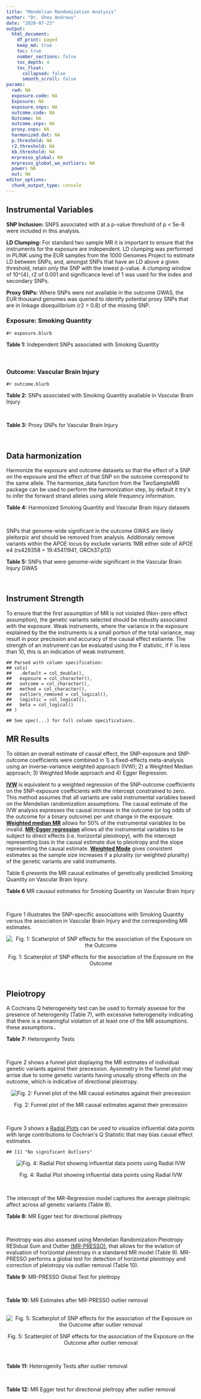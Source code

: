```yaml
---
title: "Mendelian Randomization Analysis"
author: "Dr. Shea Andrews"
date: "2020-07-23"
output:
  html_document:
    df_print: paged
    keep_md: true
    toc: true
    number_sections: false
    toc_depth: 4
    toc_float:
      collapsed: false
      smooth_scroll: false
params:
  rwd: NA
  exposure.code: NA
  Exposure: NA
  exposure.snps: NA
  outcome.code: NA
  Outcome: NA
  outcome.snps: NA
  proxy.snps: NA
  harmonized.dat: NA
  p.threshold: NA
  r2.threshold: NA
  kb.threshold: NA
  mrpresso_global: NA
  mrpresso_global_wo_outliers: NA
  power: NA
  out: NA
editor_options:
  chunk_output_type: console
---
```







## Instrumental Variables
**SNP Inclusion:** SNPS associated with at a p-value threshold of p < 5e-8 were included in this analysis.
<br>

**LD Clumping:** For standard two sample MR it is important to ensure that the instruments for the exposure are independent. LD clumping was performed in PLINK using the EUR samples from the 1000 Genomes Project to estimate LD between SNPs, and, amongst SNPs that have an LD above a given threshold, retain only the SNP with the lowest p-value. A clumping window of 10^{4}, r2 of 0.001 and significance level of 1 was used for the index and secondary SNPs.
<br>

**Proxy SNPs:** Where SNPs were not available in the outcome GWAS, the EUR thousand genomes was queried to identify potential proxy SNPs that are in linkage disequilibrium (r2 > 0.8) of the missing SNP.
<br>

### Exposure: Smoking Quantity
`#r exposure.blurb`
<br>

**Table 1:** Independent SNPs associated with Smoking Quantity
<div data-pagedtable="false">
  <script data-pagedtable-source type="application/json">
{"columns":[{"label":["SNP"],"name":[1],"type":["chr"],"align":["left"]},{"label":["CHROM"],"name":[2],"type":["dbl"],"align":["right"]},{"label":["POS"],"name":[3],"type":["dbl"],"align":["right"]},{"label":["REF"],"name":[4],"type":["chr"],"align":["left"]},{"label":["ALT"],"name":[5],"type":["chr"],"align":["left"]},{"label":["AF"],"name":[6],"type":["dbl"],"align":["right"]},{"label":["BETA"],"name":[7],"type":["dbl"],"align":["right"]},{"label":["SE"],"name":[8],"type":["dbl"],"align":["right"]},{"label":["Z"],"name":[9],"type":["dbl"],"align":["right"]},{"label":["P"],"name":[10],"type":["dbl"],"align":["right"]},{"label":["N"],"name":[11],"type":["dbl"],"align":["right"]},{"label":["TRAIT"],"name":[12],"type":["chr"],"align":["left"]}],"data":[{"1":"rs6663484","2":"1","3":"33878554","4":"T","5":"G","6":"0.3572470","7":"0.009431570","8":"0.001715454","9":"5.498","10":"3.843e-08","11":"335394","12":"Cigarettes_Per_Day"},{"1":"rs11264100","2":"1","3":"35591626","4":"A","5":"G","6":"0.8814240","7":"-0.010396900","8":"0.001714250","9":"-6.065","10":"1.323e-09","11":"335394","12":"Cigarettes_Per_Day"},{"1":"rs2072659","2":"1","3":"154548521","4":"C","5":"G","6":"0.1007260","7":"-0.012620500","8":"0.001711486","9":"-7.374","10":"1.659e-13","11":"335394","12":"Cigarettes_Per_Day"},{"1":"rs34973462","2":"1","3":"175993820","4":"C","5":"T","6":"0.4145770","7":"0.010078692","8":"0.001714646","9":"5.878","10":"4.157e-09","11":"335394","12":"Cigarettes_Per_Day"},{"1":"rs7599488","2":"2","3":"60718347","4":"C","5":"T","6":"0.4428680","7":"0.009946318","8":"0.001709871","9":"5.817","10":"5.974e-09","11":"337334","12":"Cigarettes_Per_Day"},{"1":"rs78408772","2":"2","3":"62710608","4":"C","5":"T","6":"0.0813701","7":"-0.009453846","8":"0.001710484","9":"-5.527","10":"3.250e-08","11":"337334","12":"Cigarettes_Per_Day"},{"1":"rs10204824","2":"2","3":"148372720","4":"A","5":"G","6":"0.5798550","7":"-0.012300300","8":"0.001706952","9":"-7.206","10":"5.754e-13","11":"337334","12":"Cigarettes_Per_Day"},{"1":"rs2084533","2":"3","3":"16872929","4":"C","5":"T","6":"0.3500730","7":"0.010643680","8":"0.001709005","9":"6.228","10":"4.718e-10","11":"337334","12":"Cigarettes_Per_Day"},{"1":"rs7431710","2":"3","3":"48935583","4":"G","5":"A","6":"0.6480000","7":"-0.012329218","8":"0.001711441","9":"-7.204","10":"5.832e-13","11":"335553","12":"Cigarettes_Per_Day"},{"1":"rs58889493","2":"3","3":"85622699","4":"T","5":"A","6":"0.6837700","7":"0.009410614","8":"0.001715074","9":"5.487","10":"4.095e-08","11":"335553","12":"Cigarettes_Per_Day"},{"1":"rs699165","2":"3","3":"136224697","4":"A","5":"G","6":"0.8056560","7":"0.009942930","8":"0.001709877","9":"5.815","10":"6.079e-09","11":"337334","12":"Cigarettes_Per_Day"},{"1":"rs28813180","2":"3","3":"158083918","4":"G","5":"A","6":"0.5027290","7":"-0.011008200","8":"0.001708552","9":"-6.443","10":"1.169e-10","11":"337334","12":"Cigarettes_Per_Day"},{"1":"rs1024323","2":"4","3":"3006043","4":"C","5":"T","6":"0.4675490","7":"-0.009949721","8":"0.001709868","9":"-5.819","10":"5.926e-09","11":"337334","12":"Cigarettes_Per_Day"},{"1":"rs11940255","2":"4","3":"67086288","4":"G","5":"A","6":"0.6773900","7":"-0.010943792","8":"0.001708633","9":"-6.405","10":"1.504e-10","11":"337334","12":"Cigarettes_Per_Day"},{"1":"rs10018253","2":"4","3":"67961464","4":"A","5":"C","6":"0.3268620","7":"0.022056800","8":"0.003634931","9":"6.068","10":"1.295e-09","11":"73380","12":"Cigarettes_Per_Day"},{"1":"rs7766641","2":"6","3":"26184102","4":"G","5":"A","6":"0.3434330","7":"-0.010904588","8":"0.001713211","9":"-6.365","10":"1.954e-10","11":"335553","12":"Cigarettes_Per_Day"},{"1":"rs215600","2":"7","3":"32333642","4":"G","5":"A","6":"0.6815510","7":"-0.016194228","8":"0.001702147","9":"-9.514","10":"1.829e-21","11":"337334","12":"Cigarettes_Per_Day"},{"1":"rs62447179","2":"7","3":"50339609","4":"G","5":"A","6":"0.3121600","7":"-0.009971783","8":"0.001709839","9":"-5.832","10":"5.466e-09","11":"337334","12":"Cigarettes_Per_Day"},{"1":"rs2741351","2":"8","3":"27418040","4":"A","5":"C","6":"0.8433190","7":"0.011704500","8":"0.001707690","9":"6.854","10":"7.189e-12","11":"337334","12":"Cigarettes_Per_Day"},{"1":"rs4236926","2":"8","3":"42578059","4":"T","5":"G","6":"0.7646630","7":"0.020466200","8":"0.001696893","9":"12.061","10":"1.700e-33","11":"337334","12":"Cigarettes_Per_Day"},{"1":"rs790564","2":"8","3":"64604218","4":"A","5":"C","6":"0.7583510","7":"-0.011035300","8":"0.001708519","9":"-6.459","10":"1.055e-10","11":"337334","12":"Cigarettes_Per_Day"},{"1":"rs112151537","2":"9","3":"136455785","4":"C","5":"T","6":"0.0419238","7":"0.012560790","8":"0.001706629","9":"7.360","10":"1.833e-13","11":"337334","12":"Cigarettes_Per_Day"},{"1":"rs3025383","2":"9","3":"136502369","4":"T","5":"C","6":"0.1737550","7":"-0.017286900","8":"0.001700802","9":"-10.164","10":"2.856e-24","11":"337334","12":"Cigarettes_Per_Day"},{"1":"rs11186852","2":"10","3":"93962124","4":"T","5":"C","6":"0.2589970","7":"0.009375700","8":"0.001710582","9":"5.481","10":"4.225e-08","11":"337334","12":"Cigarettes_Per_Day"},{"1":"rs7951365","2":"11","3":"16377044","4":"T","5":"C","6":"0.2905450","7":"0.011608000","8":"0.001707809","9":"6.797","10":"1.066e-11","11":"337334","12":"Cigarettes_Per_Day"},{"1":"rs10742683","2":"11","3":"43667625","4":"G","5":"A","6":"0.4711050","7":"-0.009435166","8":"0.001710509","9":"-5.516","10":"3.470e-08","11":"337334","12":"Cigarettes_Per_Day"},{"1":"rs113001570","2":"11","3":"46737412","4":"A","5":"T","6":"0.0538378","7":"0.010525000","8":"0.001709153","9":"6.158","10":"7.383e-10","11":"337334","12":"Cigarettes_Per_Day"},{"1":"rs7125588","2":"11","3":"113436072","4":"A","5":"G","6":"0.3864800","7":"-0.011853500","8":"0.001707506","9":"-6.942","10":"3.875e-12","11":"337334","12":"Cigarettes_Per_Day"},{"1":"rs11846838","2":"14","3":"104184737","4":"G","5":"A","6":"0.3943150","7":"0.010082117","8":"0.001709703","9":"5.897","10":"3.700e-09","11":"337334","12":"Cigarettes_Per_Day"},{"1":"rs632811","2":"15","3":"59155050","4":"A","5":"G","6":"0.3428420","7":"-0.011826700","8":"0.001832742","9":"-6.453","10":"1.097e-10","11":"292829","12":"Cigarettes_Per_Day"},{"1":"rs10519203","2":"15","3":"78814046","4":"G","5":"A","6":"0.6650290","7":"-0.060766535","8":"0.001663652","9":"-36.526","10":"4.310e-292","11":"330721","12":"Cigarettes_Per_Day"},{"1":"rs4887093","2":"15","3":"79043853","4":"C","5":"G","6":"0.3424310","7":"-0.030542300","8":"0.003612337","9":"-8.455","10":"2.780e-17","11":"73380","12":"Cigarettes_Per_Day"},{"1":"rs182317","2":"15","3":"89943601","4":"G","5":"T","6":"0.3247800","7":"-0.010572371","8":"0.001726101","9":"-6.125","10":"9.082e-10","11":"330721","12":"Cigarettes_Per_Day"},{"1":"rs1592485","2":"16","3":"52093549","4":"C","5":"A","6":"0.6552290","7":"-0.011163824","8":"0.001713294","9":"-6.516","10":"7.210e-11","11":"335394","12":"Cigarettes_Per_Day"},{"1":"rs12924872","2":"16","3":"69552215","4":"C","5":"T","6":"0.4650860","7":"-0.009492899","8":"0.001715378","9":"-5.534","10":"3.130e-08","11":"335394","12":"Cigarettes_Per_Day"},{"1":"rs258321","2":"16","3":"89756473","4":"A","5":"G","6":"0.3990170","7":"0.011058400","8":"0.001713425","9":"6.454","10":"1.086e-10","11":"335394","12":"Cigarettes_Per_Day"},{"1":"rs4485470","2":"18","3":"62125063","4":"G","5":"A","6":"0.6147690","7":"-0.010643685","8":"0.001709005","9":"-6.228","10":"4.729e-10","11":"337334","12":"Cigarettes_Per_Day"},{"1":"rs59208569","2":"19","3":"4044424","4":"G","5":"C","6":"0.8391680","7":"0.010931927","8":"0.001708648","9":"6.398","10":"1.576e-10","11":"337334","12":"Cigarettes_Per_Day"},{"1":"rs34406232","2":"19","3":"41305530","4":"C","5":"A","6":"0.0251468","7":"-0.016630341","8":"0.001718543","9":"-9.677","10":"3.793e-22","11":"330721","12":"Cigarettes_Per_Day"},{"1":"rs56113850","2":"19","3":"41353107","4":"T","5":"C","6":"0.5750370","7":"0.036126600","8":"0.001694336","9":"21.322","10":"7.140e-101","11":"330721","12":"Cigarettes_Per_Day"},{"1":"rs117875279","2":"19","3":"41498715","4":"G","5":"A","6":"0.0172289","7":"-0.010721377","8":"0.001725914","9":"-6.212","10":"5.230e-10","11":"330721","12":"Cigarettes_Per_Day"},{"1":"rs6078373","2":"20","3":"11863500","4":"G","5":"A","6":"0.4282090","7":"0.011213272","8":"0.001708299","9":"6.564","10":"5.243e-11","11":"337334","12":"Cigarettes_Per_Day"},{"1":"rs1737894","2":"20","3":"31054702","4":"C","5":"G","6":"0.4553280","7":"0.011746800","8":"0.001707638","9":"6.879","10":"6.042e-12","11":"337334","12":"Cigarettes_Per_Day"},{"1":"rs2273500","2":"20","3":"61986949","4":"T","5":"C","6":"0.1678790","7":"0.018190100","8":"0.001699691","9":"10.702","10":"9.928e-27","11":"337334","12":"Cigarettes_Per_Day"},{"1":"rs7281463","2":"21","3":"40520783","4":"A","5":"C","6":"0.3389620","7":"0.009589740","8":"0.001710316","9":"5.607","10":"2.061e-08","11":"337334","12":"Cigarettes_Per_Day"}],"options":{"columns":{"min":{},"max":[10]},"rows":{"min":[10],"max":[10]},"pages":{}}}
  </script>
</div>
<br>

### Outcome: Vascular Brain Injury
`#r outcome.blurb`
<br>

**Table 2:** SNPs associated with Smoking Quantity avaliable in Vascular Brain Injury
<div data-pagedtable="false">
  <script data-pagedtable-source type="application/json">
{"columns":[{"label":["SNP"],"name":[1],"type":["chr"],"align":["left"]},{"label":["CHROM"],"name":[2],"type":["dbl"],"align":["right"]},{"label":["POS"],"name":[3],"type":["dbl"],"align":["right"]},{"label":["REF"],"name":[4],"type":["chr"],"align":["left"]},{"label":["ALT"],"name":[5],"type":["chr"],"align":["left"]},{"label":["AF"],"name":[6],"type":["dbl"],"align":["right"]},{"label":["BETA"],"name":[7],"type":["dbl"],"align":["right"]},{"label":["SE"],"name":[8],"type":["dbl"],"align":["right"]},{"label":["Z"],"name":[9],"type":["dbl"],"align":["right"]},{"label":["P"],"name":[10],"type":["dbl"],"align":["right"]},{"label":["N"],"name":[11],"type":["dbl"],"align":["right"]},{"label":["TRAIT"],"name":[12],"type":["chr"],"align":["left"]}],"data":[{"1":"rs11264100","2":"1","3":"35591626","4":"A","5":"G","6":"0.8846","7":"-0.1782","8":"0.0967","9":"-1.84281000","10":"0.0652","11":"2764","12":"Vascular_Brain_Injury"},{"1":"rs34973462","2":"1","3":"175993820","4":"C","5":"T","6":"0.3314","7":"-0.0049","8":"0.0616","9":"-0.07954545","10":"0.9369","11":"2764","12":"Vascular_Brain_Injury"},{"1":"rs7599488","2":"2","3":"60718347","4":"C","5":"T","6":"0.4280","7":"0.0279","8":"0.0584","9":"0.47773973","10":"0.6332","11":"2764","12":"Vascular_Brain_Injury"},{"1":"rs78408772","2":"2","3":"62710608","4":"C","5":"T","6":"0.1169","7":"-0.0483","8":"0.0966","9":"-0.50000000","10":"0.6168","11":"2764","12":"Vascular_Brain_Injury"},{"1":"rs10204824","2":"2","3":"148372720","4":"A","5":"G","6":"0.6783","7":"-0.0438","8":"0.0647","9":"-0.67697100","10":"0.4989","11":"2764","12":"Vascular_Brain_Injury"},{"1":"rs2084533","2":"3","3":"16872929","4":"C","5":"T","6":"0.3158","7":"-0.0689","8":"0.0611","9":"-1.12765957","10":"0.2593","11":"2764","12":"Vascular_Brain_Injury"},{"1":"rs7431710","2":"3","3":"48935583","4":"G","5":"A","6":"0.6641","7":"-0.0231","8":"0.0607","9":"-0.38056013","10":"0.7030","11":"2764","12":"Vascular_Brain_Injury"},{"1":"rs699165","2":"3","3":"136224697","4":"A","5":"G","6":"0.7326","7":"0.0045","8":"0.0674","9":"0.06676560","10":"0.9466","11":"2764","12":"Vascular_Brain_Injury"},{"1":"rs28813180","2":"3","3":"158083918","4":"G","5":"A","6":"0.5035","7":"0.0089","8":"0.0578","9":"0.15397924","10":"0.8771","11":"2764","12":"Vascular_Brain_Injury"},{"1":"rs1024323","2":"4","3":"3006043","4":"C","5":"T","6":"0.3845","7":"0.0733","8":"0.0578","9":"1.26816609","10":"0.2046","11":"2764","12":"Vascular_Brain_Injury"},{"1":"rs11940255","2":"4","3":"67086288","4":"G","5":"A","6":"0.7044","7":"0.0615","8":"0.0661","9":"0.93040847","10":"0.3529","11":"2764","12":"Vascular_Brain_Injury"},{"1":"rs10018253","2":"4","3":"67961464","4":"A","5":"C","6":"0.2485","7":"-0.0152","8":"0.0663","9":"-0.22926100","10":"0.8187","11":"2764","12":"Vascular_Brain_Injury"},{"1":"rs7766641","2":"6","3":"26184102","4":"G","5":"A","6":"0.2937","7":"0.0628","8":"0.0639","9":"0.98278560","10":"0.3260","11":"2764","12":"Vascular_Brain_Injury"},{"1":"rs215600","2":"7","3":"32333642","4":"G","5":"A","6":"0.6529","7":"0.0572","8":"0.0599","9":"0.95492487","10":"0.3390","11":"2764","12":"Vascular_Brain_Injury"},{"1":"rs62447179","2":"7","3":"50339609","4":"G","5":"A","6":"0.2893","7":"0.0783","8":"0.0637","9":"1.22919937","10":"0.2193","11":"2764","12":"Vascular_Brain_Injury"},{"1":"rs4236926","2":"8","3":"42578059","4":"T","5":"G","6":"0.7626","7":"0.0552","8":"0.0702","9":"0.78632500","10":"0.4315","11":"2764","12":"Vascular_Brain_Injury"},{"1":"rs790564","2":"8","3":"64604218","4":"A","5":"C","6":"0.7285","7":"-0.0509","8":"0.0648","9":"-0.78549400","10":"0.4320","11":"2764","12":"Vascular_Brain_Injury"},{"1":"rs112151537","2":"9","3":"136455785","4":"C","5":"T","6":"0.0561","7":"0.1200","8":"0.1845","9":"0.65040650","10":"0.5154","11":"2764","12":"Vascular_Brain_Injury"},{"1":"rs3025383","2":"9","3":"136502369","4":"T","5":"C","6":"0.1735","7":"0.0026","8":"0.0788","9":"0.03299490","10":"0.9741","11":"2764","12":"Vascular_Brain_Injury"},{"1":"rs11186852","2":"10","3":"93962124","4":"T","5":"C","6":"0.2666","7":"0.0107","8":"0.0699","9":"0.15307600","10":"0.8783","11":"2764","12":"Vascular_Brain_Injury"},{"1":"rs7951365","2":"11","3":"16377044","4":"T","5":"C","6":"0.2121","7":"-0.0770","8":"0.0768","9":"-1.00260000","10":"0.3160","11":"2764","12":"Vascular_Brain_Injury"},{"1":"rs10742683","2":"11","3":"43667625","4":"G","5":"A","6":"0.4107","7":"0.0786","8":"0.0596","9":"1.31879195","10":"0.1869","11":"2764","12":"Vascular_Brain_Injury"},{"1":"rs7125588","2":"11","3":"113436072","4":"A","5":"G","6":"0.4389","7":"-0.0658","8":"0.0598","9":"-1.10033000","10":"0.2710","11":"2764","12":"Vascular_Brain_Injury"},{"1":"rs11846838","2":"14","3":"104184737","4":"G","5":"A","6":"0.3288","7":"0.0440","8":"0.0629","9":"0.69952305","10":"0.4847","11":"2764","12":"Vascular_Brain_Injury"},{"1":"rs10519203","2":"15","3":"78814046","4":"G","5":"A","6":"0.6619","7":"0.0772","8":"0.0622","9":"1.24115756","10":"0.2148","11":"2764","12":"Vascular_Brain_Injury"},{"1":"rs182317","2":"15","3":"89943601","4":"G","5":"T","6":"0.3230","7":"-0.0206","8":"0.0783","9":"-0.26309068","10":"0.7928","11":"2764","12":"Vascular_Brain_Injury"},{"1":"rs1592485","2":"16","3":"52093549","4":"C","5":"A","6":"0.6122","7":"-0.0448","8":"0.0599","9":"-0.74791319","10":"0.4545","11":"2764","12":"Vascular_Brain_Injury"},{"1":"rs12924872","2":"16","3":"69552215","4":"C","5":"T","6":"0.4797","7":"0.0083","8":"0.0586","9":"0.14163823","10":"0.8879","11":"2764","12":"Vascular_Brain_Injury"},{"1":"rs258321","2":"16","3":"89756473","4":"A","5":"G","6":"0.4484","7":"-0.0130","8":"0.0587","9":"-0.22146500","10":"0.8245","11":"2764","12":"Vascular_Brain_Injury"},{"1":"rs4485470","2":"18","3":"62125063","4":"G","5":"A","6":"0.5671","7":"0.0925","8":"0.0601","9":"1.53910150","10":"0.1236","11":"2764","12":"Vascular_Brain_Injury"},{"1":"rs34406232","2":"19","3":"41305530","4":"C","5":"A","6":"0.0219","7":"0.3179","8":"0.1986","9":"1.60070493","10":"0.1096","11":"2764","12":"Vascular_Brain_Injury"},{"1":"rs56113850","2":"19","3":"41353107","4":"T","5":"C","6":"0.5829","7":"0.0427","8":"0.0650","9":"0.65692300","10":"0.5109","11":"2764","12":"Vascular_Brain_Injury"},{"1":"rs117875279","2":"19","3":"41498715","4":"G","5":"A","6":"0.0230","7":"0.0994","8":"0.2397","9":"0.41468502","10":"0.6783","11":"2764","12":"Vascular_Brain_Injury"},{"1":"rs6078373","2":"20","3":"11863500","4":"G","5":"A","6":"0.4043","7":"-0.0284","8":"0.0600","9":"-0.47333333","10":"0.6364","11":"2764","12":"Vascular_Brain_Injury"},{"1":"rs2273500","2":"20","3":"61986949","4":"T","5":"C","6":"0.2392","7":"-0.0508","8":"0.0673","9":"-0.75482900","10":"0.4502","11":"2764","12":"Vascular_Brain_Injury"},{"1":"rs7281463","2":"21","3":"40520783","4":"A","5":"C","6":"0.4172","7":"0.0415","8":"0.0588","9":"0.70578200","10":"0.4809","11":"2764","12":"Vascular_Brain_Injury"},{"1":"rs6663484","2":"NA","3":"NA","4":"NA","5":"NA","6":"NA","7":"NA","8":"NA","9":"NA","10":"NA","11":"NA","12":"NA"},{"1":"rs2072659","2":"NA","3":"NA","4":"NA","5":"NA","6":"NA","7":"NA","8":"NA","9":"NA","10":"NA","11":"NA","12":"NA"},{"1":"rs58889493","2":"NA","3":"NA","4":"NA","5":"NA","6":"NA","7":"NA","8":"NA","9":"NA","10":"NA","11":"NA","12":"NA"},{"1":"rs2741351","2":"NA","3":"NA","4":"NA","5":"NA","6":"NA","7":"NA","8":"NA","9":"NA","10":"NA","11":"NA","12":"NA"},{"1":"rs113001570","2":"NA","3":"NA","4":"NA","5":"NA","6":"NA","7":"NA","8":"NA","9":"NA","10":"NA","11":"NA","12":"NA"},{"1":"rs632811","2":"NA","3":"NA","4":"NA","5":"NA","6":"NA","7":"NA","8":"NA","9":"NA","10":"NA","11":"NA","12":"NA"},{"1":"rs4887093","2":"NA","3":"NA","4":"NA","5":"NA","6":"NA","7":"NA","8":"NA","9":"NA","10":"NA","11":"NA","12":"NA"},{"1":"rs59208569","2":"NA","3":"NA","4":"NA","5":"NA","6":"NA","7":"NA","8":"NA","9":"NA","10":"NA","11":"NA","12":"NA"},{"1":"rs1737894","2":"NA","3":"NA","4":"NA","5":"NA","6":"NA","7":"NA","8":"NA","9":"NA","10":"NA","11":"NA","12":"NA"}],"options":{"columns":{"min":{},"max":[10]},"rows":{"min":[10],"max":[10]},"pages":{}}}
  </script>
</div>
<br>

**Table 3:** Proxy SNPs for Vascular Brain Injury
<div data-pagedtable="false">
  <script data-pagedtable-source type="application/json">
{"columns":[{"label":["target_snp"],"name":[1],"type":["chr"],"align":["left"]},{"label":["proxy_snp"],"name":[2],"type":["chr"],"align":["left"]},{"label":["ld.r2"],"name":[3],"type":["dbl"],"align":["right"]},{"label":["Dprime"],"name":[4],"type":["dbl"],"align":["right"]},{"label":["PHASE"],"name":[5],"type":["chr"],"align":["left"]},{"label":["X12"],"name":[6],"type":["lgl"],"align":["right"]},{"label":["CHROM"],"name":[7],"type":["dbl"],"align":["right"]},{"label":["POS"],"name":[8],"type":["dbl"],"align":["right"]},{"label":["REF.proxy"],"name":[9],"type":["chr"],"align":["left"]},{"label":["ALT.proxy"],"name":[10],"type":["chr"],"align":["left"]},{"label":["AF"],"name":[11],"type":["dbl"],"align":["right"]},{"label":["BETA"],"name":[12],"type":["dbl"],"align":["right"]},{"label":["SE"],"name":[13],"type":["dbl"],"align":["right"]},{"label":["Z"],"name":[14],"type":["dbl"],"align":["right"]},{"label":["P"],"name":[15],"type":["dbl"],"align":["right"]},{"label":["N"],"name":[16],"type":["dbl"],"align":["right"]},{"label":["TRAIT"],"name":[17],"type":["chr"],"align":["left"]},{"label":["ref"],"name":[18],"type":["chr"],"align":["left"]},{"label":["ref.proxy"],"name":[19],"type":["chr"],"align":["left"]},{"label":["alt"],"name":[20],"type":["chr"],"align":["left"]},{"label":["alt.proxy"],"name":[21],"type":["chr"],"align":["left"]},{"label":["ALT"],"name":[22],"type":["chr"],"align":["left"]},{"label":["REF"],"name":[23],"type":["chr"],"align":["left"]},{"label":["proxy.outcome"],"name":[24],"type":["lgl"],"align":["right"]}],"data":[{"1":"rs58889493","2":"rs62250714","3":"1.000000","4":"1.000000","5":"TG/AA","6":"NA","7":"3","8":"85515776","9":"G","10":"A","11":"0.6012","12":"0.0618","13":"0.0589","14":"1.0492360","15":"0.2937","16":"2764","17":"Vascular_Brain_Injury","18":"T","19":"G","20":"A","21":"A","22":"A","23":"T","24":"TRUE"},{"1":"rs2741351","2":"rs2640723","3":"0.935856","4":"0.976004","5":"AG/CA","6":"NA","7":"8","8":"27418325","9":"G","10":"A","11":"0.8293","12":"-0.0481","13":"0.0766","14":"-0.6279373","15":"0.5295","16":"2764","17":"Vascular_Brain_Injury","18":"A","19":"G","20":"C","21":"A","22":"C","23":"A","24":"TRUE"},{"1":"rs113001570","2":"rs75494138","3":"0.835244","4":"1.000000","5":"TT/AC","6":"NA","7":"11","8":"46465361","9":"C","10":"T","11":"0.0727","12":"-0.1676","13":"0.1170","14":"-1.4324786","15":"0.1522","16":"2764","17":"Vascular_Brain_Injury","18":"T","19":"T","20":"A","21":"C","22":"T","23":"A","24":"TRUE"},{"1":"rs632811","2":"rs11630265","3":"0.943600","4":"0.973517","5":"GC/AT","6":"NA","7":"15","8":"59159826","9":"C","10":"T","11":"0.6717","12":"0.0129","13":"0.0610","14":"0.2114754","15":"0.8322","16":"2764","17":"Vascular_Brain_Injury","18":"G","19":"C","20":"A","21":"T","22":"A","23":"G","24":"TRUE"},{"1":"rs59208569","2":"rs7351050","3":"0.911767","4":"0.993099","5":"GA/CG","6":"NA","7":"19","8":"4044579","9":"G","10":"A","11":"0.1209","12":"-0.0178","13":"0.1079","14":"-0.1649676","15":"0.8693","16":"2764","17":"Vascular_Brain_Injury","18":"G","19":"A","20":"C","21":"G","22":"G","23":"C","24":"TRUE"},{"1":"rs1737894","2":"rs293534","3":"0.983131","4":"0.995736","5":"GG/CA","6":"NA","7":"20","8":"31065490","9":"A","10":"G","11":"0.3890","12":"-0.0120","13":"0.0597","14":"-0.2010050","15":"0.8404","16":"2764","17":"Vascular_Brain_Injury","18":"G","19":"G","20":"C","21":"A","22":"G","23":"C","24":"TRUE"},{"1":"rs6663484","2":"NA","3":"NA","4":"NA","5":"NA","6":"NA","7":"NA","8":"NA","9":"NA","10":"NA","11":"NA","12":"NA","13":"NA","14":"NA","15":"NA","16":"NA","17":"NA","18":"NA","19":"NA","20":"NA","21":"NA","22":"NA","23":"NA","24":"NA"},{"1":"rs2072659","2":"NA","3":"NA","4":"NA","5":"NA","6":"NA","7":"NA","8":"NA","9":"NA","10":"NA","11":"NA","12":"NA","13":"NA","14":"NA","15":"NA","16":"NA","17":"NA","18":"NA","19":"NA","20":"NA","21":"NA","22":"NA","23":"NA","24":"NA"}],"options":{"columns":{"min":{},"max":[10]},"rows":{"min":[10],"max":[10]},"pages":{}}}
  </script>
</div>
<br>

## Data harmonization
Harmonize the exposure and outcome datasets so that the effect of a SNP on the exposure and the effect of that SNP on the outcome correspond to the same allele. The harmonise_data function from the TwoSampleMR package can be used to perform the harmonization step, by default it try's to infer the forward strand alleles using allele frequency information.
<br>

**Table 4:** Harmonized Smoking Quantity and Vascular Brain Injury datasets
<div data-pagedtable="false">
  <script data-pagedtable-source type="application/json">
{"columns":[{"label":["SNP"],"name":[1],"type":["chr"],"align":["left"]},{"label":["effect_allele.exposure"],"name":[2],"type":["chr"],"align":["left"]},{"label":["other_allele.exposure"],"name":[3],"type":["chr"],"align":["left"]},{"label":["effect_allele.outcome"],"name":[4],"type":["chr"],"align":["left"]},{"label":["other_allele.outcome"],"name":[5],"type":["chr"],"align":["left"]},{"label":["beta.exposure"],"name":[6],"type":["dbl"],"align":["right"]},{"label":["beta.outcome"],"name":[7],"type":["dbl"],"align":["right"]},{"label":["eaf.exposure"],"name":[8],"type":["dbl"],"align":["right"]},{"label":["eaf.outcome"],"name":[9],"type":["dbl"],"align":["right"]},{"label":["remove"],"name":[10],"type":["lgl"],"align":["right"]},{"label":["palindromic"],"name":[11],"type":["lgl"],"align":["right"]},{"label":["ambiguous"],"name":[12],"type":["lgl"],"align":["right"]},{"label":["id.outcome"],"name":[13],"type":["chr"],"align":["left"]},{"label":["chr.outcome"],"name":[14],"type":["dbl"],"align":["right"]},{"label":["pos.outcome"],"name":[15],"type":["dbl"],"align":["right"]},{"label":["se.outcome"],"name":[16],"type":["dbl"],"align":["right"]},{"label":["z.outcome"],"name":[17],"type":["dbl"],"align":["right"]},{"label":["pval.outcome"],"name":[18],"type":["dbl"],"align":["right"]},{"label":["samplesize.outcome"],"name":[19],"type":["dbl"],"align":["right"]},{"label":["outcome"],"name":[20],"type":["chr"],"align":["left"]},{"label":["mr_keep.outcome"],"name":[21],"type":["lgl"],"align":["right"]},{"label":["pval_origin.outcome"],"name":[22],"type":["chr"],"align":["left"]},{"label":["chr.exposure"],"name":[23],"type":["dbl"],"align":["right"]},{"label":["pos.exposure"],"name":[24],"type":["dbl"],"align":["right"]},{"label":["se.exposure"],"name":[25],"type":["dbl"],"align":["right"]},{"label":["z.exposure"],"name":[26],"type":["dbl"],"align":["right"]},{"label":["pval.exposure"],"name":[27],"type":["dbl"],"align":["right"]},{"label":["samplesize.exposure"],"name":[28],"type":["dbl"],"align":["right"]},{"label":["exposure"],"name":[29],"type":["chr"],"align":["left"]},{"label":["mr_keep.exposure"],"name":[30],"type":["lgl"],"align":["right"]},{"label":["pval_origin.exposure"],"name":[31],"type":["chr"],"align":["left"]},{"label":["id.exposure"],"name":[32],"type":["chr"],"align":["left"]},{"label":["action"],"name":[33],"type":["dbl"],"align":["right"]},{"label":["mr_keep"],"name":[34],"type":["lgl"],"align":["right"]},{"label":["pt"],"name":[35],"type":["dbl"],"align":["right"]},{"label":["pleitropy_keep"],"name":[36],"type":["lgl"],"align":["right"]},{"label":["mrpresso_RSSobs"],"name":[37],"type":["lgl"],"align":["right"]},{"label":["mrpresso_pval"],"name":[38],"type":["lgl"],"align":["right"]},{"label":["mrpresso_keep"],"name":[39],"type":["lgl"],"align":["right"]}],"data":[{"1":"rs10018253","2":"C","3":"A","4":"C","5":"A","6":"0.022056800","7":"-0.0152","8":"0.3268620","9":"0.2485","10":"FALSE","11":"FALSE","12":"FALSE","13":"rW3bYO","14":"4","15":"67961464","16":"0.0663","17":"-0.22926100","18":"0.8187","19":"2764","20":"Beecham2014vbiany","21":"TRUE","22":"reported","23":"4","24":"67961464","25":"0.003634931","26":"6.068","27":"1.295e-09","28":"73380","29":"Liu2019smkcpd23andMe","30":"TRUE","31":"reported","32":"pWC3TK","33":"2","34":"TRUE","35":"5e-08","36":"TRUE","37":"NA","38":"NA","39":"TRUE"},{"1":"rs10204824","2":"G","3":"A","4":"G","5":"A","6":"-0.012300300","7":"-0.0438","8":"0.5798550","9":"0.6783","10":"FALSE","11":"FALSE","12":"FALSE","13":"rW3bYO","14":"2","15":"148372720","16":"0.0647","17":"-0.67697100","18":"0.4989","19":"2764","20":"Beecham2014vbiany","21":"TRUE","22":"reported","23":"2","24":"148372720","25":"0.001706952","26":"-7.206","27":"5.754e-13","28":"337334","29":"Liu2019smkcpd23andMe","30":"TRUE","31":"reported","32":"pWC3TK","33":"2","34":"TRUE","35":"5e-08","36":"TRUE","37":"NA","38":"NA","39":"TRUE"},{"1":"rs1024323","2":"T","3":"C","4":"T","5":"C","6":"-0.009949721","7":"0.0733","8":"0.4675490","9":"0.3845","10":"FALSE","11":"FALSE","12":"FALSE","13":"rW3bYO","14":"4","15":"3006043","16":"0.0578","17":"1.26816609","18":"0.2046","19":"2764","20":"Beecham2014vbiany","21":"TRUE","22":"reported","23":"4","24":"3006043","25":"0.001709868","26":"-5.819","27":"5.926e-09","28":"337334","29":"Liu2019smkcpd23andMe","30":"TRUE","31":"reported","32":"pWC3TK","33":"2","34":"TRUE","35":"5e-08","36":"TRUE","37":"NA","38":"NA","39":"TRUE"},{"1":"rs10519203","2":"A","3":"G","4":"A","5":"G","6":"-0.060766535","7":"0.0772","8":"0.6650290","9":"0.6619","10":"FALSE","11":"FALSE","12":"FALSE","13":"rW3bYO","14":"15","15":"78814046","16":"0.0622","17":"1.24115756","18":"0.2148","19":"2764","20":"Beecham2014vbiany","21":"TRUE","22":"reported","23":"15","24":"78814046","25":"0.001663652","26":"-36.526","27":"1.000e-200","28":"330721","29":"Liu2019smkcpd23andMe","30":"TRUE","31":"reported","32":"pWC3TK","33":"2","34":"TRUE","35":"5e-08","36":"TRUE","37":"NA","38":"NA","39":"TRUE"},{"1":"rs10742683","2":"A","3":"G","4":"A","5":"G","6":"-0.009435166","7":"0.0786","8":"0.4711050","9":"0.4107","10":"FALSE","11":"FALSE","12":"FALSE","13":"rW3bYO","14":"11","15":"43667625","16":"0.0596","17":"1.31879195","18":"0.1869","19":"2764","20":"Beecham2014vbiany","21":"TRUE","22":"reported","23":"11","24":"43667625","25":"0.001710509","26":"-5.516","27":"3.470e-08","28":"337334","29":"Liu2019smkcpd23andMe","30":"TRUE","31":"reported","32":"pWC3TK","33":"2","34":"TRUE","35":"5e-08","36":"TRUE","37":"NA","38":"NA","39":"TRUE"},{"1":"rs11186852","2":"C","3":"T","4":"C","5":"T","6":"0.009375700","7":"0.0107","8":"0.2589970","9":"0.2666","10":"FALSE","11":"FALSE","12":"FALSE","13":"rW3bYO","14":"10","15":"93962124","16":"0.0699","17":"0.15307600","18":"0.8783","19":"2764","20":"Beecham2014vbiany","21":"TRUE","22":"reported","23":"10","24":"93962124","25":"0.001710582","26":"5.481","27":"4.225e-08","28":"337334","29":"Liu2019smkcpd23andMe","30":"TRUE","31":"reported","32":"pWC3TK","33":"2","34":"TRUE","35":"5e-08","36":"TRUE","37":"NA","38":"NA","39":"TRUE"},{"1":"rs112151537","2":"T","3":"C","4":"T","5":"C","6":"0.012560790","7":"0.1200","8":"0.0419238","9":"0.0561","10":"FALSE","11":"FALSE","12":"FALSE","13":"rW3bYO","14":"9","15":"136455785","16":"0.1845","17":"0.65040650","18":"0.5154","19":"2764","20":"Beecham2014vbiany","21":"TRUE","22":"reported","23":"9","24":"136455785","25":"0.001706629","26":"7.360","27":"1.833e-13","28":"337334","29":"Liu2019smkcpd23andMe","30":"TRUE","31":"reported","32":"pWC3TK","33":"2","34":"TRUE","35":"5e-08","36":"TRUE","37":"NA","38":"NA","39":"TRUE"},{"1":"rs11264100","2":"G","3":"A","4":"G","5":"A","6":"-0.010396900","7":"-0.1782","8":"0.8814240","9":"0.8846","10":"FALSE","11":"FALSE","12":"FALSE","13":"rW3bYO","14":"1","15":"35591626","16":"0.0967","17":"-1.84281000","18":"0.0652","19":"2764","20":"Beecham2014vbiany","21":"TRUE","22":"reported","23":"1","24":"35591626","25":"0.001714250","26":"-6.065","27":"1.323e-09","28":"335394","29":"Liu2019smkcpd23andMe","30":"TRUE","31":"reported","32":"pWC3TK","33":"2","34":"TRUE","35":"5e-08","36":"TRUE","37":"NA","38":"NA","39":"TRUE"},{"1":"rs113001570","2":"T","3":"A","4":"T","5":"A","6":"0.010525000","7":"-0.1676","8":"0.0538378","9":"0.0727","10":"FALSE","11":"TRUE","12":"FALSE","13":"rW3bYO","14":"11","15":"46465361","16":"0.1170","17":"-1.43247863","18":"0.1522","19":"2764","20":"Beecham2014vbiany","21":"TRUE","22":"reported","23":"11","24":"46737412","25":"0.001709153","26":"6.158","27":"7.383e-10","28":"337334","29":"Liu2019smkcpd23andMe","30":"TRUE","31":"reported","32":"pWC3TK","33":"2","34":"TRUE","35":"5e-08","36":"TRUE","37":"NA","38":"NA","39":"TRUE"},{"1":"rs117875279","2":"A","3":"G","4":"A","5":"G","6":"-0.010721377","7":"0.0994","8":"0.0172289","9":"0.0230","10":"FALSE","11":"FALSE","12":"FALSE","13":"rW3bYO","14":"19","15":"41498715","16":"0.2397","17":"0.41468502","18":"0.6783","19":"2764","20":"Beecham2014vbiany","21":"TRUE","22":"reported","23":"19","24":"41498715","25":"0.001725914","26":"-6.212","27":"5.230e-10","28":"330721","29":"Liu2019smkcpd23andMe","30":"TRUE","31":"reported","32":"pWC3TK","33":"2","34":"TRUE","35":"5e-08","36":"TRUE","37":"NA","38":"NA","39":"TRUE"},{"1":"rs11846838","2":"A","3":"G","4":"A","5":"G","6":"0.010082117","7":"0.0440","8":"0.3943150","9":"0.3288","10":"FALSE","11":"FALSE","12":"FALSE","13":"rW3bYO","14":"14","15":"104184737","16":"0.0629","17":"0.69952305","18":"0.4847","19":"2764","20":"Beecham2014vbiany","21":"TRUE","22":"reported","23":"14","24":"104184737","25":"0.001709703","26":"5.897","27":"3.700e-09","28":"337334","29":"Liu2019smkcpd23andMe","30":"TRUE","31":"reported","32":"pWC3TK","33":"2","34":"TRUE","35":"5e-08","36":"TRUE","37":"NA","38":"NA","39":"TRUE"},{"1":"rs11940255","2":"A","3":"G","4":"A","5":"G","6":"-0.010943792","7":"0.0615","8":"0.6773900","9":"0.7044","10":"FALSE","11":"FALSE","12":"FALSE","13":"rW3bYO","14":"4","15":"67086288","16":"0.0661","17":"0.93040847","18":"0.3529","19":"2764","20":"Beecham2014vbiany","21":"TRUE","22":"reported","23":"4","24":"67086288","25":"0.001708633","26":"-6.405","27":"1.504e-10","28":"337334","29":"Liu2019smkcpd23andMe","30":"TRUE","31":"reported","32":"pWC3TK","33":"2","34":"TRUE","35":"5e-08","36":"TRUE","37":"NA","38":"NA","39":"TRUE"},{"1":"rs12924872","2":"T","3":"C","4":"T","5":"C","6":"-0.009492899","7":"0.0083","8":"0.4650860","9":"0.4797","10":"FALSE","11":"FALSE","12":"FALSE","13":"rW3bYO","14":"16","15":"69552215","16":"0.0586","17":"0.14163823","18":"0.8879","19":"2764","20":"Beecham2014vbiany","21":"TRUE","22":"reported","23":"16","24":"69552215","25":"0.001715378","26":"-5.534","27":"3.130e-08","28":"335394","29":"Liu2019smkcpd23andMe","30":"TRUE","31":"reported","32":"pWC3TK","33":"2","34":"TRUE","35":"5e-08","36":"TRUE","37":"NA","38":"NA","39":"TRUE"},{"1":"rs1592485","2":"A","3":"C","4":"A","5":"C","6":"-0.011163824","7":"-0.0448","8":"0.6552290","9":"0.6122","10":"FALSE","11":"FALSE","12":"FALSE","13":"rW3bYO","14":"16","15":"52093549","16":"0.0599","17":"-0.74791319","18":"0.4545","19":"2764","20":"Beecham2014vbiany","21":"TRUE","22":"reported","23":"16","24":"52093549","25":"0.001713294","26":"-6.516","27":"7.210e-11","28":"335394","29":"Liu2019smkcpd23andMe","30":"TRUE","31":"reported","32":"pWC3TK","33":"2","34":"TRUE","35":"5e-08","36":"TRUE","37":"NA","38":"NA","39":"TRUE"},{"1":"rs1737894","2":"G","3":"C","4":"G","5":"C","6":"0.011746800","7":"-0.0120","8":"0.4553280","9":"0.3890","10":"FALSE","11":"TRUE","12":"TRUE","13":"rW3bYO","14":"20","15":"31065490","16":"0.0597","17":"-0.20100500","18":"0.8404","19":"2764","20":"Beecham2014vbiany","21":"TRUE","22":"reported","23":"20","24":"31054702","25":"0.001707638","26":"6.879","27":"6.042e-12","28":"337334","29":"Liu2019smkcpd23andMe","30":"TRUE","31":"reported","32":"pWC3TK","33":"2","34":"FALSE","35":"5e-08","36":"TRUE","37":"NA","38":"NA","39":"NA"},{"1":"rs182317","2":"T","3":"G","4":"T","5":"G","6":"-0.010572371","7":"-0.0206","8":"0.3247800","9":"0.3230","10":"FALSE","11":"FALSE","12":"FALSE","13":"rW3bYO","14":"15","15":"89943601","16":"0.0783","17":"-0.26309068","18":"0.7928","19":"2764","20":"Beecham2014vbiany","21":"TRUE","22":"reported","23":"15","24":"89943601","25":"0.001726101","26":"-6.125","27":"9.082e-10","28":"330721","29":"Liu2019smkcpd23andMe","30":"TRUE","31":"reported","32":"pWC3TK","33":"2","34":"TRUE","35":"5e-08","36":"TRUE","37":"NA","38":"NA","39":"TRUE"},{"1":"rs2084533","2":"T","3":"C","4":"T","5":"C","6":"0.010643680","7":"-0.0689","8":"0.3500730","9":"0.3158","10":"FALSE","11":"FALSE","12":"FALSE","13":"rW3bYO","14":"3","15":"16872929","16":"0.0611","17":"-1.12765957","18":"0.2593","19":"2764","20":"Beecham2014vbiany","21":"TRUE","22":"reported","23":"3","24":"16872929","25":"0.001709005","26":"6.228","27":"4.718e-10","28":"337334","29":"Liu2019smkcpd23andMe","30":"TRUE","31":"reported","32":"pWC3TK","33":"2","34":"TRUE","35":"5e-08","36":"TRUE","37":"NA","38":"NA","39":"TRUE"},{"1":"rs215600","2":"A","3":"G","4":"A","5":"G","6":"-0.016194228","7":"0.0572","8":"0.6815510","9":"0.6529","10":"FALSE","11":"FALSE","12":"FALSE","13":"rW3bYO","14":"7","15":"32333642","16":"0.0599","17":"0.95492487","18":"0.3390","19":"2764","20":"Beecham2014vbiany","21":"TRUE","22":"reported","23":"7","24":"32333642","25":"0.001702147","26":"-9.514","27":"1.829e-21","28":"337334","29":"Liu2019smkcpd23andMe","30":"TRUE","31":"reported","32":"pWC3TK","33":"2","34":"TRUE","35":"5e-08","36":"TRUE","37":"NA","38":"NA","39":"TRUE"},{"1":"rs2273500","2":"C","3":"T","4":"C","5":"T","6":"0.018190100","7":"-0.0508","8":"0.1678790","9":"0.2392","10":"FALSE","11":"FALSE","12":"FALSE","13":"rW3bYO","14":"20","15":"61986949","16":"0.0673","17":"-0.75482900","18":"0.4502","19":"2764","20":"Beecham2014vbiany","21":"TRUE","22":"reported","23":"20","24":"61986949","25":"0.001699691","26":"10.702","27":"9.928e-27","28":"337334","29":"Liu2019smkcpd23andMe","30":"TRUE","31":"reported","32":"pWC3TK","33":"2","34":"TRUE","35":"5e-08","36":"TRUE","37":"NA","38":"NA","39":"TRUE"},{"1":"rs258321","2":"G","3":"A","4":"G","5":"A","6":"0.011058400","7":"-0.0130","8":"0.3990170","9":"0.4484","10":"FALSE","11":"FALSE","12":"FALSE","13":"rW3bYO","14":"16","15":"89756473","16":"0.0587","17":"-0.22146500","18":"0.8245","19":"2764","20":"Beecham2014vbiany","21":"TRUE","22":"reported","23":"16","24":"89756473","25":"0.001713425","26":"6.454","27":"1.086e-10","28":"335394","29":"Liu2019smkcpd23andMe","30":"TRUE","31":"reported","32":"pWC3TK","33":"2","34":"TRUE","35":"5e-08","36":"TRUE","37":"NA","38":"NA","39":"TRUE"},{"1":"rs2741351","2":"C","3":"A","4":"C","5":"A","6":"0.011704500","7":"-0.0481","8":"0.8433190","9":"0.8293","10":"FALSE","11":"FALSE","12":"FALSE","13":"rW3bYO","14":"8","15":"27418325","16":"0.0766","17":"-0.62793734","18":"0.5295","19":"2764","20":"Beecham2014vbiany","21":"TRUE","22":"reported","23":"8","24":"27418040","25":"0.001707690","26":"6.854","27":"7.189e-12","28":"337334","29":"Liu2019smkcpd23andMe","30":"TRUE","31":"reported","32":"pWC3TK","33":"2","34":"TRUE","35":"5e-08","36":"TRUE","37":"NA","38":"NA","39":"TRUE"},{"1":"rs28813180","2":"A","3":"G","4":"A","5":"G","6":"-0.011008200","7":"0.0089","8":"0.5027290","9":"0.5035","10":"FALSE","11":"FALSE","12":"FALSE","13":"rW3bYO","14":"3","15":"158083918","16":"0.0578","17":"0.15397924","18":"0.8771","19":"2764","20":"Beecham2014vbiany","21":"TRUE","22":"reported","23":"3","24":"158083918","25":"0.001708552","26":"-6.443","27":"1.169e-10","28":"337334","29":"Liu2019smkcpd23andMe","30":"TRUE","31":"reported","32":"pWC3TK","33":"2","34":"TRUE","35":"5e-08","36":"TRUE","37":"NA","38":"NA","39":"TRUE"},{"1":"rs3025383","2":"C","3":"T","4":"C","5":"T","6":"-0.017286900","7":"0.0026","8":"0.1737550","9":"0.1735","10":"FALSE","11":"FALSE","12":"FALSE","13":"rW3bYO","14":"9","15":"136502369","16":"0.0788","17":"0.03299490","18":"0.9741","19":"2764","20":"Beecham2014vbiany","21":"TRUE","22":"reported","23":"9","24":"136502369","25":"0.001700802","26":"-10.164","27":"2.856e-24","28":"337334","29":"Liu2019smkcpd23andMe","30":"TRUE","31":"reported","32":"pWC3TK","33":"2","34":"TRUE","35":"5e-08","36":"TRUE","37":"NA","38":"NA","39":"TRUE"},{"1":"rs34406232","2":"A","3":"C","4":"A","5":"C","6":"-0.016630341","7":"0.3179","8":"0.0251468","9":"0.0219","10":"FALSE","11":"FALSE","12":"FALSE","13":"rW3bYO","14":"19","15":"41305530","16":"0.1986","17":"1.60070493","18":"0.1096","19":"2764","20":"Beecham2014vbiany","21":"TRUE","22":"reported","23":"19","24":"41305530","25":"0.001718543","26":"-9.677","27":"3.793e-22","28":"330721","29":"Liu2019smkcpd23andMe","30":"TRUE","31":"reported","32":"pWC3TK","33":"2","34":"TRUE","35":"5e-08","36":"TRUE","37":"NA","38":"NA","39":"TRUE"},{"1":"rs34973462","2":"T","3":"C","4":"T","5":"C","6":"0.010078692","7":"-0.0049","8":"0.4145770","9":"0.3314","10":"FALSE","11":"FALSE","12":"FALSE","13":"rW3bYO","14":"1","15":"175993820","16":"0.0616","17":"-0.07954545","18":"0.9369","19":"2764","20":"Beecham2014vbiany","21":"TRUE","22":"reported","23":"1","24":"175993820","25":"0.001714646","26":"5.878","27":"4.157e-09","28":"335394","29":"Liu2019smkcpd23andMe","30":"TRUE","31":"reported","32":"pWC3TK","33":"2","34":"TRUE","35":"5e-08","36":"TRUE","37":"NA","38":"NA","39":"TRUE"},{"1":"rs4236926","2":"G","3":"T","4":"G","5":"T","6":"0.020466200","7":"0.0552","8":"0.7646630","9":"0.7626","10":"FALSE","11":"FALSE","12":"FALSE","13":"rW3bYO","14":"8","15":"42578059","16":"0.0702","17":"0.78632500","18":"0.4315","19":"2764","20":"Beecham2014vbiany","21":"TRUE","22":"reported","23":"8","24":"42578059","25":"0.001696893","26":"12.061","27":"1.700e-33","28":"337334","29":"Liu2019smkcpd23andMe","30":"TRUE","31":"reported","32":"pWC3TK","33":"2","34":"TRUE","35":"5e-08","36":"TRUE","37":"NA","38":"NA","39":"TRUE"},{"1":"rs4485470","2":"A","3":"G","4":"A","5":"G","6":"-0.010643685","7":"0.0925","8":"0.6147690","9":"0.5671","10":"FALSE","11":"FALSE","12":"FALSE","13":"rW3bYO","14":"18","15":"62125063","16":"0.0601","17":"1.53910150","18":"0.1236","19":"2764","20":"Beecham2014vbiany","21":"TRUE","22":"reported","23":"18","24":"62125063","25":"0.001709005","26":"-6.228","27":"4.729e-10","28":"337334","29":"Liu2019smkcpd23andMe","30":"TRUE","31":"reported","32":"pWC3TK","33":"2","34":"TRUE","35":"5e-08","36":"TRUE","37":"NA","38":"NA","39":"TRUE"},{"1":"rs56113850","2":"C","3":"T","4":"C","5":"T","6":"0.036126600","7":"0.0427","8":"0.5750370","9":"0.5829","10":"FALSE","11":"FALSE","12":"FALSE","13":"rW3bYO","14":"19","15":"41353107","16":"0.0650","17":"0.65692300","18":"0.5109","19":"2764","20":"Beecham2014vbiany","21":"TRUE","22":"reported","23":"19","24":"41353107","25":"0.001694336","26":"21.322","27":"7.140e-101","28":"330721","29":"Liu2019smkcpd23andMe","30":"TRUE","31":"reported","32":"pWC3TK","33":"2","34":"TRUE","35":"5e-08","36":"TRUE","37":"NA","38":"NA","39":"TRUE"},{"1":"rs58889493","2":"A","3":"T","4":"A","5":"T","6":"0.009410614","7":"0.0618","8":"0.6837700","9":"0.6012","10":"FALSE","11":"TRUE","12":"FALSE","13":"rW3bYO","14":"3","15":"85515776","16":"0.0589","17":"1.04923599","18":"0.2937","19":"2764","20":"Beecham2014vbiany","21":"TRUE","22":"reported","23":"3","24":"85622699","25":"0.001715074","26":"5.487","27":"4.095e-08","28":"335553","29":"Liu2019smkcpd23andMe","30":"TRUE","31":"reported","32":"pWC3TK","33":"2","34":"TRUE","35":"5e-08","36":"TRUE","37":"NA","38":"NA","39":"TRUE"},{"1":"rs59208569","2":"C","3":"G","4":"C","5":"G","6":"0.010931927","7":"0.0178","8":"0.8391680","9":"0.8791","10":"FALSE","11":"TRUE","12":"FALSE","13":"rW3bYO","14":"19","15":"4044579","16":"0.1079","17":"-0.16496756","18":"0.8693","19":"2764","20":"Beecham2014vbiany","21":"TRUE","22":"reported","23":"19","24":"4044424","25":"0.001708648","26":"6.398","27":"1.576e-10","28":"337334","29":"Liu2019smkcpd23andMe","30":"TRUE","31":"reported","32":"pWC3TK","33":"2","34":"TRUE","35":"5e-08","36":"TRUE","37":"NA","38":"NA","39":"TRUE"},{"1":"rs6078373","2":"A","3":"G","4":"A","5":"G","6":"0.011213272","7":"-0.0284","8":"0.4282090","9":"0.4043","10":"FALSE","11":"FALSE","12":"FALSE","13":"rW3bYO","14":"20","15":"11863500","16":"0.0600","17":"-0.47333333","18":"0.6364","19":"2764","20":"Beecham2014vbiany","21":"TRUE","22":"reported","23":"20","24":"11863500","25":"0.001708299","26":"6.564","27":"5.243e-11","28":"337334","29":"Liu2019smkcpd23andMe","30":"TRUE","31":"reported","32":"pWC3TK","33":"2","34":"TRUE","35":"5e-08","36":"TRUE","37":"NA","38":"NA","39":"TRUE"},{"1":"rs62447179","2":"A","3":"G","4":"A","5":"G","6":"-0.009971783","7":"0.0783","8":"0.3121600","9":"0.2893","10":"FALSE","11":"FALSE","12":"FALSE","13":"rW3bYO","14":"7","15":"50339609","16":"0.0637","17":"1.22919937","18":"0.2193","19":"2764","20":"Beecham2014vbiany","21":"TRUE","22":"reported","23":"7","24":"50339609","25":"0.001709839","26":"-5.832","27":"5.466e-09","28":"337334","29":"Liu2019smkcpd23andMe","30":"TRUE","31":"reported","32":"pWC3TK","33":"2","34":"TRUE","35":"5e-08","36":"TRUE","37":"NA","38":"NA","39":"TRUE"},{"1":"rs632811","2":"G","3":"A","4":"G","5":"A","6":"-0.011826700","7":"-0.0129","8":"0.3428420","9":"0.3283","10":"FALSE","11":"FALSE","12":"FALSE","13":"rW3bYO","14":"15","15":"59159826","16":"0.0610","17":"0.21147541","18":"0.8322","19":"2764","20":"Beecham2014vbiany","21":"TRUE","22":"reported","23":"15","24":"59155050","25":"0.001832742","26":"-6.453","27":"1.097e-10","28":"292829","29":"Liu2019smkcpd23andMe","30":"TRUE","31":"reported","32":"pWC3TK","33":"2","34":"TRUE","35":"5e-08","36":"TRUE","37":"NA","38":"NA","39":"TRUE"},{"1":"rs699165","2":"G","3":"A","4":"G","5":"A","6":"0.009942930","7":"0.0045","8":"0.8056560","9":"0.7326","10":"FALSE","11":"FALSE","12":"FALSE","13":"rW3bYO","14":"3","15":"136224697","16":"0.0674","17":"0.06676560","18":"0.9466","19":"2764","20":"Beecham2014vbiany","21":"TRUE","22":"reported","23":"3","24":"136224697","25":"0.001709877","26":"5.815","27":"6.079e-09","28":"337334","29":"Liu2019smkcpd23andMe","30":"TRUE","31":"reported","32":"pWC3TK","33":"2","34":"TRUE","35":"5e-08","36":"TRUE","37":"NA","38":"NA","39":"TRUE"},{"1":"rs7125588","2":"G","3":"A","4":"G","5":"A","6":"-0.011853500","7":"-0.0658","8":"0.3864800","9":"0.4389","10":"FALSE","11":"FALSE","12":"FALSE","13":"rW3bYO","14":"11","15":"113436072","16":"0.0598","17":"-1.10033000","18":"0.2710","19":"2764","20":"Beecham2014vbiany","21":"TRUE","22":"reported","23":"11","24":"113436072","25":"0.001707506","26":"-6.942","27":"3.875e-12","28":"337334","29":"Liu2019smkcpd23andMe","30":"TRUE","31":"reported","32":"pWC3TK","33":"2","34":"TRUE","35":"5e-08","36":"TRUE","37":"NA","38":"NA","39":"TRUE"},{"1":"rs7281463","2":"C","3":"A","4":"C","5":"A","6":"0.009589740","7":"0.0415","8":"0.3389620","9":"0.4172","10":"FALSE","11":"FALSE","12":"FALSE","13":"rW3bYO","14":"21","15":"40520783","16":"0.0588","17":"0.70578200","18":"0.4809","19":"2764","20":"Beecham2014vbiany","21":"TRUE","22":"reported","23":"21","24":"40520783","25":"0.001710316","26":"5.607","27":"2.061e-08","28":"337334","29":"Liu2019smkcpd23andMe","30":"TRUE","31":"reported","32":"pWC3TK","33":"2","34":"TRUE","35":"5e-08","36":"TRUE","37":"NA","38":"NA","39":"TRUE"},{"1":"rs7431710","2":"A","3":"G","4":"A","5":"G","6":"-0.012329218","7":"-0.0231","8":"0.6480000","9":"0.6641","10":"FALSE","11":"FALSE","12":"FALSE","13":"rW3bYO","14":"3","15":"48935583","16":"0.0607","17":"-0.38056013","18":"0.7030","19":"2764","20":"Beecham2014vbiany","21":"TRUE","22":"reported","23":"3","24":"48935583","25":"0.001711441","26":"-7.204","27":"5.832e-13","28":"335553","29":"Liu2019smkcpd23andMe","30":"TRUE","31":"reported","32":"pWC3TK","33":"2","34":"TRUE","35":"5e-08","36":"TRUE","37":"NA","38":"NA","39":"TRUE"},{"1":"rs7599488","2":"T","3":"C","4":"T","5":"C","6":"0.009946318","7":"0.0279","8":"0.4428680","9":"0.4280","10":"FALSE","11":"FALSE","12":"FALSE","13":"rW3bYO","14":"2","15":"60718347","16":"0.0584","17":"0.47773973","18":"0.6332","19":"2764","20":"Beecham2014vbiany","21":"TRUE","22":"reported","23":"2","24":"60718347","25":"0.001709871","26":"5.817","27":"5.974e-09","28":"337334","29":"Liu2019smkcpd23andMe","30":"TRUE","31":"reported","32":"pWC3TK","33":"2","34":"TRUE","35":"5e-08","36":"TRUE","37":"NA","38":"NA","39":"TRUE"},{"1":"rs7766641","2":"A","3":"G","4":"A","5":"G","6":"-0.010904588","7":"0.0628","8":"0.3434330","9":"0.2937","10":"FALSE","11":"FALSE","12":"FALSE","13":"rW3bYO","14":"6","15":"26184102","16":"0.0639","17":"0.98278560","18":"0.3260","19":"2764","20":"Beecham2014vbiany","21":"TRUE","22":"reported","23":"6","24":"26184102","25":"0.001713211","26":"-6.365","27":"1.954e-10","28":"335553","29":"Liu2019smkcpd23andMe","30":"TRUE","31":"reported","32":"pWC3TK","33":"2","34":"TRUE","35":"5e-08","36":"TRUE","37":"NA","38":"NA","39":"TRUE"},{"1":"rs78408772","2":"T","3":"C","4":"T","5":"C","6":"-0.009453846","7":"-0.0483","8":"0.0813701","9":"0.1169","10":"FALSE","11":"FALSE","12":"FALSE","13":"rW3bYO","14":"2","15":"62710608","16":"0.0966","17":"-0.50000000","18":"0.6168","19":"2764","20":"Beecham2014vbiany","21":"TRUE","22":"reported","23":"2","24":"62710608","25":"0.001710484","26":"-5.527","27":"3.250e-08","28":"337334","29":"Liu2019smkcpd23andMe","30":"TRUE","31":"reported","32":"pWC3TK","33":"2","34":"TRUE","35":"5e-08","36":"TRUE","37":"NA","38":"NA","39":"TRUE"},{"1":"rs790564","2":"C","3":"A","4":"C","5":"A","6":"-0.011035300","7":"-0.0509","8":"0.7583510","9":"0.7285","10":"FALSE","11":"FALSE","12":"FALSE","13":"rW3bYO","14":"8","15":"64604218","16":"0.0648","17":"-0.78549400","18":"0.4320","19":"2764","20":"Beecham2014vbiany","21":"TRUE","22":"reported","23":"8","24":"64604218","25":"0.001708519","26":"-6.459","27":"1.055e-10","28":"337334","29":"Liu2019smkcpd23andMe","30":"TRUE","31":"reported","32":"pWC3TK","33":"2","34":"TRUE","35":"5e-08","36":"TRUE","37":"NA","38":"NA","39":"TRUE"},{"1":"rs7951365","2":"C","3":"T","4":"C","5":"T","6":"0.011608000","7":"-0.0770","8":"0.2905450","9":"0.2121","10":"FALSE","11":"FALSE","12":"FALSE","13":"rW3bYO","14":"11","15":"16377044","16":"0.0768","17":"-1.00260000","18":"0.3160","19":"2764","20":"Beecham2014vbiany","21":"TRUE","22":"reported","23":"11","24":"16377044","25":"0.001707809","26":"6.797","27":"1.066e-11","28":"337334","29":"Liu2019smkcpd23andMe","30":"TRUE","31":"reported","32":"pWC3TK","33":"2","34":"TRUE","35":"5e-08","36":"TRUE","37":"NA","38":"NA","39":"TRUE"}],"options":{"columns":{"min":{},"max":[10]},"rows":{"min":[10],"max":[10]},"pages":{}}}
  </script>
</div>
<br>

SNPs that genome-wide significant in the outcome GWAS are likely pleitorpic and should be removed from analysis. Additionaly remove variants within the APOE locus by exclude variants 1MB either side of APOE e4 (rs429358 = 19:45411941, GRCh37.p13)
<br>


**Table 5:** SNPs that were genome-wide significant in the Vascular Brain Injury GWAS
<div data-pagedtable="false">
  <script data-pagedtable-source type="application/json">
{"columns":[{"label":["SNP"],"name":[1],"type":["chr"],"align":["left"]},{"label":["chr.outcome"],"name":[2],"type":["dbl"],"align":["right"]},{"label":["pos.outcome"],"name":[3],"type":["dbl"],"align":["right"]},{"label":["pval.exposure"],"name":[4],"type":["dbl"],"align":["right"]},{"label":["pval.outcome"],"name":[5],"type":["dbl"],"align":["right"]}],"data":[],"options":{"columns":{"min":{},"max":[10]},"rows":{"min":[10],"max":[10]},"pages":{}}}
  </script>
</div>
<br>


## Instrument Strength
To ensure that the first assumption of MR is not violated (Non-zero effect assumption), the genetic variants selected should be robustly associated with the exposure. Weak instruments, where the variance in the exposure explained by the the instruments is a small portion of the total variance, may result in poor precission and accuracy of the causal effect estiamte. The strength of an instrument can be evaluated using the F statistic, if F is less than 10, this is an indication of weak instrument.


```
## Parsed with column specification:
## cols(
##   .default = col_double(),
##   exposure = col_character(),
##   outcome = col_character(),
##   method = col_character(),
##   outliers_removed = col_logical(),
##   logistic = col_logical(),
##   beta = col_logical()
## )
```

```
## See spec(...) for full column specifications.
```

<div data-pagedtable="false">
  <script data-pagedtable-source type="application/json">
{"columns":[{"label":["outliers_removed"],"name":[1],"type":["lgl"],"align":["right"]},{"label":["pve.exposure"],"name":[2],"type":["dbl"],"align":["right"]},{"label":["F"],"name":[3],"type":["dbl"],"align":["right"]},{"label":["Alpha"],"name":[4],"type":["dbl"],"align":["right"]},{"label":["NCP"],"name":[5],"type":["dbl"],"align":["right"]},{"label":["Power"],"name":[6],"type":["dbl"],"align":["right"]}],"data":[{"1":"FALSE","2":"0.01408503","3":"91.95883","4":"0.05","5":"1.543301","6":"0.237163"}],"options":{"columns":{"min":{},"max":[10]},"rows":{"min":[10],"max":[10]},"pages":{}}}
  </script>
</div>

##  MR Results
To obtain an overall estimate of causal effect, the SNP-exposure and SNP-outcome coefficients were combined in 1) a fixed-effects meta-analysis using an inverse-variance weighted approach (IVW); 2) a Weighted Median approach; 3) Weighted Mode approach and 4) Egger Regression.


[**IVW**](https://doi.org/10.1002/gepi.21758) is equivalent to a weighted regression of the SNP-outcome coefficients on the SNP-exposure coefficients with the intercept constrained to zero. This method assumes that all variants are valid instrumental variables based on the Mendelian randomization assumptions. The causal estimate of the IVW analysis expresses the causal increase in the outcome (or log odds of the outcome for a binary outcome) per unit change in the exposure. [**Weighted median MR**](https://doi.org/10.1002/gepi.21965) allows for 50% of the instrumental variables to be invalid. [**MR-Egger regression**](https://doi.org/10.1093/ije/dyw220) allows all the instrumental variables to be subject to direct effects (i.e. horizontal pleiotropy), with the intercept representing bias in the causal estimate due to pleiotropy and the slope representing the causal estimate. [**Weighted Mode**](https://doi.org/10.1093/ije/dyx102) gives consistent estimates as the sample size increases if a plurality (or weighted plurality) of the genetic variants are valid instruments.
<br>



Table 6 presents the MR causal estimates of genetically predicted Smoking Quantity on Vascular Brain Injury.
<br>

**Table 6** MR causaul estimates for Smoking Quantity on Vascular Brain Injury
<div data-pagedtable="false">
  <script data-pagedtable-source type="application/json">
{"columns":[{"label":["id.exposure"],"name":[1],"type":["chr"],"align":["left"]},{"label":["id.outcome"],"name":[2],"type":["chr"],"align":["left"]},{"label":["outcome"],"name":[3],"type":["fctr"],"align":["left"]},{"label":["exposure"],"name":[4],"type":["fctr"],"align":["left"]},{"label":["method"],"name":[5],"type":["fctr"],"align":["left"]},{"label":["nsnp"],"name":[6],"type":["int"],"align":["right"]},{"label":["b"],"name":[7],"type":["dbl"],"align":["right"]},{"label":["se"],"name":[8],"type":["dbl"],"align":["right"]},{"label":["pval"],"name":[9],"type":["dbl"],"align":["right"]}],"data":[{"1":"pWC3TK","2":"rW3bYO","3":"Beecham2014vbiany","4":"Liu2019smkcpd23andMe","5":"Inverse variance weighted (fixed effects)","6":"41","7":"-0.6860697","8":"0.6333940","9":"0.2787356"},{"1":"pWC3TK","2":"rW3bYO","3":"Beecham2014vbiany","4":"Liu2019smkcpd23andMe","5":"Weighted median","6":"41","7":"-1.2072504","8":"0.9732436","9":"0.2148127"},{"1":"pWC3TK","2":"rW3bYO","3":"Beecham2014vbiany","4":"Liu2019smkcpd23andMe","5":"Weighted mode","6":"41","7":"-0.6340489","8":"0.8757638","9":"0.4732820"},{"1":"pWC3TK","2":"rW3bYO","3":"Beecham2014vbiany","4":"Liu2019smkcpd23andMe","5":"MR Egger","6":"41","7":"-0.7652445","8":"1.1181164","9":"0.4977666"}],"options":{"columns":{"min":{},"max":[10]},"rows":{"min":[10],"max":[10]},"pages":{}}}
  </script>
</div>
<br>

Figure 1 illustrates the SNP-specific associations with Smoking Quantity versus the association in Vascular Brain Injury and the corresponding MR estimates.
<br>

<div class="figure" style="text-align: center">
<img src="/sc/arion/projects/LOAD/shea/Projects/MR_ADPhenome/results/MR_ADphenome/Liu2019smkcpd23andMe/Beecham2014vbiany/Liu2019smkcpd23andMe_5e-8_Beecham2014vbiany_MR_Analaysis_files/figure-html/scatter_plot-1.png" alt="Fig. 1: Scatterplot of SNP effects for the association of the Exposure on the Outcome"  />
<p class="caption">Fig. 1: Scatterplot of SNP effects for the association of the Exposure on the Outcome</p>
</div>
<br>


## Pleiotropy
A Cochrans Q heterogeneity test can be used to formaly assesse for the presence of heterogenity (Table 7), with excessive heterogeneity indicating that there is a meaningful violation of at least one of the MR assumptions.
these assumptions..
<br>

**Table 7:** Heterogenity Tests
<div data-pagedtable="false">
  <script data-pagedtable-source type="application/json">
{"columns":[{"label":["id.exposure"],"name":[1],"type":["chr"],"align":["left"]},{"label":["id.outcome"],"name":[2],"type":["chr"],"align":["left"]},{"label":["outcome"],"name":[3],"type":["fctr"],"align":["left"]},{"label":["exposure"],"name":[4],"type":["fctr"],"align":["left"]},{"label":["method"],"name":[5],"type":["fctr"],"align":["left"]},{"label":["Q"],"name":[6],"type":["dbl"],"align":["right"]},{"label":["Q_df"],"name":[7],"type":["dbl"],"align":["right"]},{"label":["Q_pval"],"name":[8],"type":["dbl"],"align":["right"]}],"data":[{"1":"pWC3TK","2":"rW3bYO","3":"Beecham2014vbiany","4":"Liu2019smkcpd23andMe","5":"MR Egger","6":"29.32914","7":"39","8":"0.8695233"},{"1":"pWC3TK","2":"rW3bYO","3":"Beecham2014vbiany","4":"Liu2019smkcpd23andMe","5":"Inverse variance weighted","6":"29.33652","7":"40","8":"0.8928909"}],"options":{"columns":{"min":{},"max":[10]},"rows":{"min":[10],"max":[10]},"pages":{}}}
  </script>
</div>
<br>

Figure 2 shows a funnel plot displaying the MR estimates of individual genetic variants against their precession. Aysmmetry in the funnel plot may arrise due to some genetic variants having unusally strong effects on the outcome, which is indicative of directional pleiotropy.
<br>

<div class="figure" style="text-align: center">
<img src="/sc/arion/projects/LOAD/shea/Projects/MR_ADPhenome/results/MR_ADphenome/Liu2019smkcpd23andMe/Beecham2014vbiany/Liu2019smkcpd23andMe_5e-8_Beecham2014vbiany_MR_Analaysis_files/figure-html/funnel_plot-1.png" alt="Fig. 2: Funnel plot of the MR causal estimates against their precession"  />
<p class="caption">Fig. 2: Funnel plot of the MR causal estimates against their precession</p>
</div>
<br>

Figure 3 shows a [Radial Plots](https://github.com/WSpiller/RadialMR) can be used to visualize influential data points with large contributions to Cochran's Q Statistic that may bias causal effect estimates.




```
## [1] "No significant Outliers"
```

<div class="figure" style="text-align: center">
<img src="/sc/arion/projects/LOAD/shea/Projects/MR_ADPhenome/results/MR_ADphenome/Liu2019smkcpd23andMe/Beecham2014vbiany/Liu2019smkcpd23andMe_5e-8_Beecham2014vbiany_MR_Analaysis_files/figure-html/Radial_Plot-1.png" alt="Fig. 4: Radial Plot showing influential data points using Radial IVW"  />
<p class="caption">Fig. 4: Radial Plot showing influential data points using Radial IVW</p>
</div>
<br>

The intercept of the MR-Regression model captures the average pleitropic affect across all genetic variants (Table 8).
<br>

**Table 8:** MR Egger test for directional pleitropy
<div data-pagedtable="false">
  <script data-pagedtable-source type="application/json">
{"columns":[{"label":["id.exposure"],"name":[1],"type":["chr"],"align":["left"]},{"label":["id.outcome"],"name":[2],"type":["chr"],"align":["left"]},{"label":["outcome"],"name":[3],"type":["fctr"],"align":["left"]},{"label":["exposure"],"name":[4],"type":["fctr"],"align":["left"]},{"label":["egger_intercept"],"name":[5],"type":["dbl"],"align":["right"]},{"label":["se"],"name":[6],"type":["dbl"],"align":["right"]},{"label":["pval"],"name":[7],"type":["dbl"],"align":["right"]}],"data":[{"1":"pWC3TK","2":"rW3bYO","3":"Beecham2014vbiany","4":"Liu2019smkcpd23andMe","5":"0.001605531","6":"0.01868463","7":"0.9319633"}],"options":{"columns":{"min":{},"max":[10]},"rows":{"min":[10],"max":[10]},"pages":{}}}
  </script>
</div>
<br>

Pleiotropy was also assesed using Mendelian Randomization Pleiotropy RESidual Sum and Outlier [(MR-PRESSO)](https://doi.org/10.1038/s41588-018-0099-7), that allows for the evlation of evaluation of horizontal pleiotropy in a standared MR model (Table 9). MR-PRESSO performs a global test for detection of horizontal pleiotropy and correction of pleiotropy via outlier removal (Table 10).
<br>

**Table 9:** MR-PRESSO Global Test for pleitropy
<div data-pagedtable="false">
  <script data-pagedtable-source type="application/json">
{"columns":[{"label":["id.exposure"],"name":[1],"type":["chr"],"align":["left"]},{"label":["id.outcome"],"name":[2],"type":["chr"],"align":["left"]},{"label":["outcome"],"name":[3],"type":["chr"],"align":["left"]},{"label":["exposure"],"name":[4],"type":["chr"],"align":["left"]},{"label":["pt"],"name":[5],"type":["dbl"],"align":["right"]},{"label":["outliers_removed"],"name":[6],"type":["lgl"],"align":["right"]},{"label":["n_outliers"],"name":[7],"type":["dbl"],"align":["right"]},{"label":["RSSobs"],"name":[8],"type":["dbl"],"align":["right"]},{"label":["pval"],"name":[9],"type":["dbl"],"align":["right"]}],"data":[{"1":"pWC3TK","2":"rW3bYO","3":"Beecham2014vbiany","4":"Liu2019smkcpd23andMe","5":"5e-08","6":"FALSE","7":"0","8":"30.79555","9":"0.9001"}],"options":{"columns":{"min":{},"max":[10]},"rows":{"min":[10],"max":[10]},"pages":{}}}
  </script>
</div>
<br>


**Table 10:** MR Estimates after MR-PRESSO outlier removal
<div data-pagedtable="false">
  <script data-pagedtable-source type="application/json">
{"columns":[{"label":["id.exposure"],"name":[1],"type":["chr"],"align":["left"]},{"label":["id.outcome"],"name":[2],"type":["chr"],"align":["left"]},{"label":["outcome"],"name":[3],"type":["fctr"],"align":["left"]},{"label":["exposure"],"name":[4],"type":["fctr"],"align":["left"]},{"label":["method"],"name":[5],"type":["fctr"],"align":["left"]},{"label":["nsnp"],"name":[6],"type":["int"],"align":["right"]},{"label":["b"],"name":[7],"type":["dbl"],"align":["right"]},{"label":["se"],"name":[8],"type":["dbl"],"align":["right"]},{"label":["pval"],"name":[9],"type":["dbl"],"align":["right"]}],"data":[{"1":"pWC3TK","2":"rW3bYO","3":"Beecham2014vbiany","4":"Liu2019smkcpd23andMe","5":"Inverse variance weighted (fixed effects)","6":"41","7":"-0.6860697","8":"0.6333940","9":"0.2787356"},{"1":"pWC3TK","2":"rW3bYO","3":"Beecham2014vbiany","4":"Liu2019smkcpd23andMe","5":"Weighted median","6":"41","7":"-1.2072504","8":"0.9428954","9":"0.2004168"},{"1":"pWC3TK","2":"rW3bYO","3":"Beecham2014vbiany","4":"Liu2019smkcpd23andMe","5":"Weighted mode","6":"41","7":"-0.6340489","8":"0.9148566","9":"0.4922777"},{"1":"pWC3TK","2":"rW3bYO","3":"Beecham2014vbiany","4":"Liu2019smkcpd23andMe","5":"MR Egger","6":"41","7":"-0.7652445","8":"1.1181164","9":"0.4977666"}],"options":{"columns":{"min":{},"max":[10]},"rows":{"min":[10],"max":[10]},"pages":{}}}
  </script>
</div>
<br>

<div class="figure" style="text-align: center">
<img src="/sc/arion/projects/LOAD/shea/Projects/MR_ADPhenome/results/MR_ADphenome/Liu2019smkcpd23andMe/Beecham2014vbiany/Liu2019smkcpd23andMe_5e-8_Beecham2014vbiany_MR_Analaysis_files/figure-html/scatter_plot_outlier-1.png" alt="Fig. 5: Scatterplot of SNP effects for the association of the Exposure on the Outcome after outlier removal"  />
<p class="caption">Fig. 5: Scatterplot of SNP effects for the association of the Exposure on the Outcome after outlier removal</p>
</div>
<br>

**Table 11:** Heterogenity Tests after outlier removal
<div data-pagedtable="false">
  <script data-pagedtable-source type="application/json">
{"columns":[{"label":["id.exposure"],"name":[1],"type":["chr"],"align":["left"]},{"label":["id.outcome"],"name":[2],"type":["chr"],"align":["left"]},{"label":["outcome"],"name":[3],"type":["fctr"],"align":["left"]},{"label":["exposure"],"name":[4],"type":["fctr"],"align":["left"]},{"label":["method"],"name":[5],"type":["fctr"],"align":["left"]},{"label":["Q"],"name":[6],"type":["dbl"],"align":["right"]},{"label":["Q_df"],"name":[7],"type":["dbl"],"align":["right"]},{"label":["Q_pval"],"name":[8],"type":["dbl"],"align":["right"]}],"data":[{"1":"pWC3TK","2":"rW3bYO","3":"Beecham2014vbiany","4":"Liu2019smkcpd23andMe","5":"MR Egger","6":"29.32914","7":"39","8":"0.8695233"},{"1":"pWC3TK","2":"rW3bYO","3":"Beecham2014vbiany","4":"Liu2019smkcpd23andMe","5":"Inverse variance weighted","6":"29.33652","7":"40","8":"0.8928909"}],"options":{"columns":{"min":{},"max":[10]},"rows":{"min":[10],"max":[10]},"pages":{}}}
  </script>
</div>
<br>

**Table 12:** MR Egger test for directional pleitropy after outlier removal
<div data-pagedtable="false">
  <script data-pagedtable-source type="application/json">
{"columns":[{"label":["id.exposure"],"name":[1],"type":["chr"],"align":["left"]},{"label":["id.outcome"],"name":[2],"type":["chr"],"align":["left"]},{"label":["outcome"],"name":[3],"type":["fctr"],"align":["left"]},{"label":["exposure"],"name":[4],"type":["fctr"],"align":["left"]},{"label":["egger_intercept"],"name":[5],"type":["dbl"],"align":["right"]},{"label":["se"],"name":[6],"type":["dbl"],"align":["right"]},{"label":["pval"],"name":[7],"type":["dbl"],"align":["right"]}],"data":[{"1":"pWC3TK","2":"rW3bYO","3":"Beecham2014vbiany","4":"Liu2019smkcpd23andMe","5":"0.001605531","6":"0.01868463","7":"0.9319633"}],"options":{"columns":{"min":{},"max":[10]},"rows":{"min":[10],"max":[10]},"pages":{}}}
  </script>
</div>
<br>
